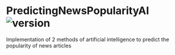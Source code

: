 # PredictingNewsPopularityAI <img src="https://img.shields.io/badge/version-2.0-yellowgreen" alt="version" >




Implementation of 2 methods of artificial intelligence to predict the popularity of news articles
